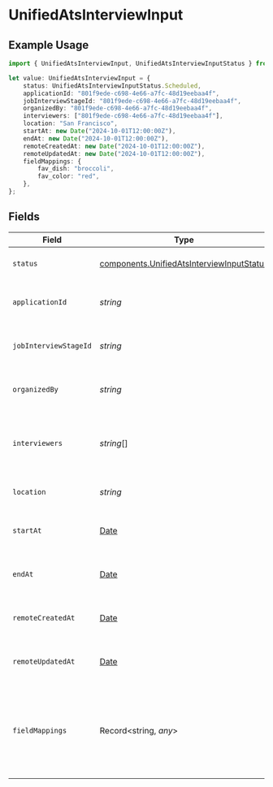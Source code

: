# UnifiedAtsInterviewInput

## Example Usage

```typescript
import { UnifiedAtsInterviewInput, UnifiedAtsInterviewInputStatus } from "@panora/sdk/models/components";

let value: UnifiedAtsInterviewInput = {
    status: UnifiedAtsInterviewInputStatus.Scheduled,
    applicationId: "801f9ede-c698-4e66-a7fc-48d19eebaa4f",
    jobInterviewStageId: "801f9ede-c698-4e66-a7fc-48d19eebaa4f",
    organizedBy: "801f9ede-c698-4e66-a7fc-48d19eebaa4f",
    interviewers: ["801f9ede-c698-4e66-a7fc-48d19eebaa4f"],
    location: "San Francisco",
    startAt: new Date("2024-10-01T12:00:00Z"),
    endAt: new Date("2024-10-01T12:00:00Z"),
    remoteCreatedAt: new Date("2024-10-01T12:00:00Z"),
    remoteUpdatedAt: new Date("2024-10-01T12:00:00Z"),
    fieldMappings: {
        fav_dish: "broccoli",
        fav_color: "red",
    },
};
```

## Fields

| Field                                                                                                  | Type                                                                                                   | Required                                                                                               | Description                                                                                            | Example                                                                                                |
| ------------------------------------------------------------------------------------------------------ | ------------------------------------------------------------------------------------------------------ | ------------------------------------------------------------------------------------------------------ | ------------------------------------------------------------------------------------------------------ | ------------------------------------------------------------------------------------------------------ |
| `status`                                                                                               | [components.UnifiedAtsInterviewInputStatus](../../models/components/unifiedatsinterviewinputstatus.md) | :heavy_minus_sign:                                                                                     | The status of the interview                                                                            | SCHEDULED                                                                                              |
| `applicationId`                                                                                        | *string*                                                                                               | :heavy_minus_sign:                                                                                     | The UUID of the application                                                                            | 801f9ede-c698-4e66-a7fc-48d19eebaa4f                                                                   |
| `jobInterviewStageId`                                                                                  | *string*                                                                                               | :heavy_minus_sign:                                                                                     | The UUID of the job interview stage                                                                    | 801f9ede-c698-4e66-a7fc-48d19eebaa4f                                                                   |
| `organizedBy`                                                                                          | *string*                                                                                               | :heavy_minus_sign:                                                                                     | The UUID of the organizer                                                                              | 801f9ede-c698-4e66-a7fc-48d19eebaa4f                                                                   |
| `interviewers`                                                                                         | *string*[]                                                                                             | :heavy_minus_sign:                                                                                     | The UUIDs of the interviewers                                                                          | [<br/>"801f9ede-c698-4e66-a7fc-48d19eebaa4f"<br/>]                                                     |
| `location`                                                                                             | *string*                                                                                               | :heavy_minus_sign:                                                                                     | The location of the interview                                                                          | San Francisco                                                                                          |
| `startAt`                                                                                              | [Date](https://developer.mozilla.org/en-US/docs/Web/JavaScript/Reference/Global_Objects/Date)          | :heavy_minus_sign:                                                                                     | The start date and time of the interview                                                               | 2024-10-01T12:00:00Z                                                                                   |
| `endAt`                                                                                                | [Date](https://developer.mozilla.org/en-US/docs/Web/JavaScript/Reference/Global_Objects/Date)          | :heavy_minus_sign:                                                                                     | The end date and time of the interview                                                                 | 2024-10-01T12:00:00Z                                                                                   |
| `remoteCreatedAt`                                                                                      | [Date](https://developer.mozilla.org/en-US/docs/Web/JavaScript/Reference/Global_Objects/Date)          | :heavy_minus_sign:                                                                                     | The remote creation date of the interview                                                              | 2024-10-01T12:00:00Z                                                                                   |
| `remoteUpdatedAt`                                                                                      | [Date](https://developer.mozilla.org/en-US/docs/Web/JavaScript/Reference/Global_Objects/Date)          | :heavy_minus_sign:                                                                                     | The remote modification date of the interview                                                          | 2024-10-01T12:00:00Z                                                                                   |
| `fieldMappings`                                                                                        | Record<string, *any*>                                                                                  | :heavy_minus_sign:                                                                                     | The custom field mappings of the object between the remote 3rd party & Panora                          | {<br/>"fav_dish": "broccoli",<br/>"fav_color": "red"<br/>}                                             |